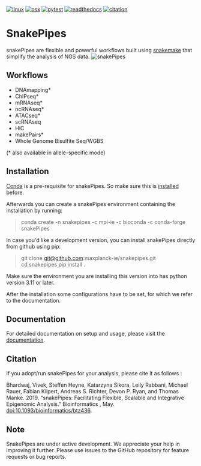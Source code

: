 [![linux](https://github.com/maxplanck-ie/snakepipes/actions/workflows/linux.yml/badge.svg)](https://github.com/maxplanck-ie/snakepipes/actions/workflows/linux.yml)
[![osx](https://github.com/maxplanck-ie/snakepipes/actions/workflows/osx.yml/badge.svg)](https://github.com/maxplanck-ie/snakepipes/actions/workflows/osx.yml)
[![pytest](https://github.com/maxplanck-ie/snakepipes/actions/workflows/pytest.yml/badge.svg)](https://github.com/maxplanck-ie/snakepipes/actions/workflows/pytest.yml)
[![readthedocs](https://readthedocs.org/projects/snakepipes/badge/?version=latest)](https://snakepipes.readthedocs.io/en/latest/)
[![citation](https://zenodo.org/badge/54579435.svg)](https://zenodo.org/badge/latestdoi/54579435)

# SnakePipes

snakePipes are flexible and powerful workflows built using [snakemake](https://github.com/snakemake/snakemake) that simplify the analysis of NGS data.
![snakePipes](.docs/content/images/snakePipes_small.png)

## Workflows

- DNAmapping*  
- ChIPseq*  
- mRNAseq*  
- ncRNAseq*  
- ATACseq*  
- scRNAseq  
- HiC  
- makePairs*  
- Whole Genome Bisulfite Seq/WGBS  

(* also available in allele-specific mode)

## Installation

[Conda](https://docs.conda.io/en/latest/#) is a pre-requisite for snakePipes. So make sure this is [installed](https://conda.io/projects/conda/en/latest/user-guide/install/index.html) before.

Afterwards you can create a snakePipes environment containing the installation by running:

 > conda create -n snakepipes -c mpi-ie -c bioconda -c conda-forge snakePipes

In case you'd like a development version, you can install snakePipes directly from github using pip:

 > git clone git@github.com:maxplanck-ie/snakepipes.git  
 > cd snakepipes
 > pip install .

Make sure the environment you are installing this version into has python version 3.11 or later.

After the installation some configurations have to be set, for which we refer to the documentation.

## Documentation

For detailed documentation on setup and usage, please visit the [documentation](https://snakepipes.readthedocs.io/en/latest/).

## Citation

If you adopt/run snakePipes for your analysis, please cite it as follows :

Bhardwaj, Vivek, Steffen Heyne, Katarzyna Sikora, Leily Rabbani, Michael Rauer, Fabian Kilpert, Andreas S. Richter, Devon P. Ryan, and Thomas Manke. 2019. “snakePipes: Facilitating Flexible, Scalable and Integrative Epigenomic Analysis.” Bioinformatics , May. [doi:10.1093/bioinformatics/btz436](https://doi.org/10.1093/bioinformatics/btz436).

## Note

SnakePipes are under active development. We appreciate your help in improving it further. Please use issues to the GitHub repository for feature requests or bug reports.

